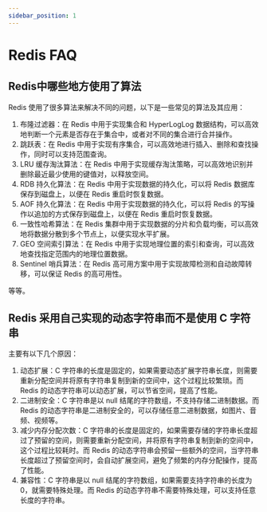 ```yaml
---
sidebar_position: 1
---
```



# Redis FAQ

## Redis中哪些地方使用了算法
Redis 使用了很多算法来解决不同的问题，以下是一些常见的算法及其应用：

1. 布隆过滤器：在 Redis 中用于实现集合和 HyperLogLog 数据结构，可以高效地判断一个元素是否存在于集合中，或者对不同的集合进行合并操作。
2. 跳跃表：在 Redis 中用于实现有序集合，可以高效地进行插入、删除和查找操作，同时可以支持范围查询。
3. LRU 缓存淘汰算法：在 Redis 中用于实现缓存淘汰策略，可以高效地识别并删除最近最少使用的键值对，以释放空间。
4. RDB 持久化算法：在 Redis 中用于实现数据的持久化，可以将 Redis 数据库保存到磁盘上，以便在 Redis 重启时恢复数据。
5. AOF 持久化算法：在 Redis 中用于实现数据的持久化，可以将 Redis 的写操作以追加的方式保存到磁盘上，以便在 Redis 重启时恢复数据。
6. 一致性哈希算法：在 Redis 集群中用于实现数据的分片和负载均衡，可以高效地将数据分散到多个节点上，以便实现水平扩展。
7. GEO 空间索引算法：在 Redis 中用于实现地理位置的索引和查询，可以高效地查找指定范围内的地理位置数据。
8. Sentinel 哨兵算法：在 Redis 高可用方案中用于实现故障检测和自动故障转移，可以保证 Redis 的高可用性。

等等。
## Redis 采用自己实现的动态字符串而不是使用 C 字符串
主要有以下几个原因：

1. 动态扩展：C 字符串的长度是固定的，如果需要动态扩展字符串长度，则需要重新分配空间并将原有字符串复制到新的空间中，这个过程比较繁琐。而 Redis 的动态字符串可以动态扩展，可以节省空间，提高了性能。
2. 二进制安全：C 字符串是以 null 结尾的字符数组，不支持存储二进制数据。而 Redis 的动态字符串是二进制安全的，可以存储任意二进制数据，如图片、音频、视频等。
3. 减少内存分配次数：C 字符串的长度是固定的，如果需要存储的字符串长度超过了预留的空间，则需要重新分配空间，并将原有字符串复制到新的空间中，这个过程比较耗时。而 Redis 的动态字符串会预留一些额外的空间，当字符串长度超过了预留空间时，会自动扩展空间，避免了频繁的内存分配操作，提高了性能。
4. 兼容性：C 字符串是以 null 结尾的字符数组，如果需要支持字符串的长度为 0，就需要特殊处理。而 Redis 的动态字符串不需要特殊处理，可以支持任意长度的字符串。